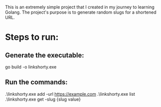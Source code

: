 This is an extremely simple project that I created in my journey to learning Golang.
The project's purpose is to generate random slugs for a shortened URL.

# Steps to run:

## Generate the executable:
go build -o linkshorty.exe

## Run the commands:
.\linkshorty.exe add -url https://example.com
.\linkshorty.exe list
.\linkshorty.exe get -slug {slug value}